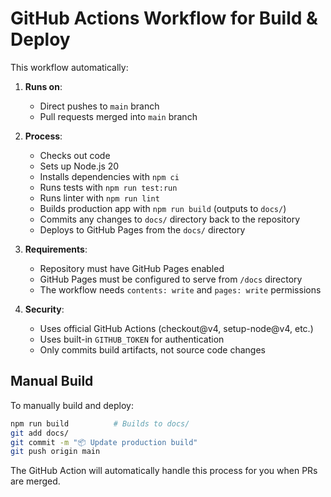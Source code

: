 # GitHub Actions Workflow for Build & Deploy

This workflow automatically:

1. **Runs on**: 
   - Direct pushes to `main` branch
   - Pull requests merged into `main` branch

2. **Process**:
   - Checks out code
   - Sets up Node.js 20
   - Installs dependencies with `npm ci`
   - Runs tests with `npm run test:run`
   - Runs linter with `npm run lint`
   - Builds production app with `npm run build` (outputs to `docs/`)
   - Commits any changes to `docs/` directory back to the repository
   - Deploys to GitHub Pages from the `docs/` directory

3. **Requirements**:
   - Repository must have GitHub Pages enabled
   - GitHub Pages must be configured to serve from `/docs` directory
   - The workflow needs `contents: write` and `pages: write` permissions

4. **Security**:
   - Uses official GitHub Actions (checkout@v4, setup-node@v4, etc.)
   - Uses built-in `GITHUB_TOKEN` for authentication
   - Only commits build artifacts, not source code changes

## Manual Build

To manually build and deploy:

```bash
npm run build          # Builds to docs/
git add docs/
git commit -m "📦 Update production build"
git push origin main
```

The GitHub Action will automatically handle this process for you when PRs are merged.
